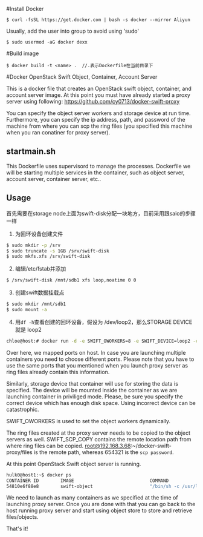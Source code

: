 #Install Docker

```
$ curl -fsSL https://get.docker.com | bash -s docker --mirror Aliyun
```
Usually, add the user into group to avoid using 'sudo'

```
$ sudo usermod -aG docker dexx
```


#Build image

```
$ docker build -t <name> .  //.表示Dockerfile在当前目录下
```



#Docker OpenStack Swift Object, Container, Account Server

This is a docker file that creates an OpenStack swift object, container, and account server image. 
At this point you must have already started a proxy server using following:
https://github.com/cy0713/docker-swift-proxy


You can specify the object server workers and storage device at run time. Furthermore, you can
specify the ip address, path, and password of the machine from where you can scp
the ring files (you specified this machine when you ran conatiner for proxy server).


## startmain.sh

This Dockerfile uses supervisord to manage the processes.
Dockerfile we will be starting multiple services in the container, such as
object server, account server, container server, etc..


## Usage

首先需要在storage node上面为swift-disk分配一块地方，目前采用跟saio的步骤一样

1. 为回环设备创建文件
```bash
$ sudo mkdir -p /srv
$ sudo truncate -s 1GB /srv/swift-disk
$ sudo mkfs.xfs /srv/swift-disk
```

2. 编辑/etc/fstab并添加

```bash
$ /srv/swift-disk /mnt/sdb1 xfs loop,noatime 0 0
```

3. 创建swift数据挂载点

```bash
$ sudo mkdir /mnt/sdb1
$ sudo mount -a
```

4. 用```df -h```查看创建的回环设备，假设为 /dev/loop2，那么STORAGE DEVICE 就是 loop2


```bash
chloe@host:# docker run -d -e SWIFT_OWORKERS=8 -e SWIFT_DEVICE=loop2 -e SWIFT_SCP_COPY=root@192.168.3.68:~/docker-swift-proxy/files:654321 -p 8010:6010 -p 8011:6011 -p 8012:6012 --privileged -t swift-object
```

Over here, we mapped ports on host. In case you are launching multiple containers you need to choose different ports. Please note that you have to use the same ports that you mentioned when you launch proxy server as
ring files already contain this information.


Similarly, storage device that container
will use for storing the data is specified. The device will be mounted inside the container as we are launching
container in priviliged mode. Please, be sure you specify
the correct device which has enough disk space. Using incorrect device can be catastrophic.


SWIFT_OWORKERS is used to set the object workers dynamically.

The ring files created at the proxy server needs to be copied to the object servers as well. SWIFT_SCP_COPY
contains the remote location path from where ring files can be copied. root@192.168.3.68:~/docker-swift-proxy/files is the remote path, whereas 654321 is the `scp password`.

At this point OpenStack Swift object server is running.


```bash
hulk0@host1:~$ docker ps
CONTAINER ID        IMAGE                            COMMAND                CREATED             STATUS              PORTS                              NAMES
54810e6f88e8        swift-object                     "/bin/sh -c /usr/loc   13 minutes ago      Up 13 minutes       0.0.0.0:6010-6012->6010-6012/tcp   jovial_tesla
```

We need to launch as many containers as we specified at the time of launching proxy server. Once you are done with
that you can go back to the host running proxy server and start using object store to store and retrieve files/objects.


That's it!
